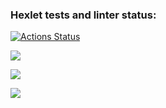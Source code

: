 ### Hexlet tests and linter status:
[![Actions Status](https://github.com/Uralskii/frontend-project-44/workflows/hexlet-check/badge.svg)](https://github.com/Uralskii/frontend-project-44/actions)

<a href="https://codeclimate.com/github/Uralskii/frontend-project-44/maintainability"><img src="https://api.codeclimate.com/v1/badges/5117b0fad52e05d1efae/maintainability" /></a>

<a href="https://asciinema.org/a/E6u32NWyuglhgLttXTiOe8Xi4" target="_blank"><img src="https://asciinema.org/a/E6u32NWyuglhgLttXTiOe8Xi4.svg" /></a>

<a href="https://asciinema.org/a/CcLlxRLBgzGFLbC6q20MZEcjd" target="_blank"><img src="https://asciinema.org/a/CcLlxRLBgzGFLbC6q20MZEcjd.svg" /></a>